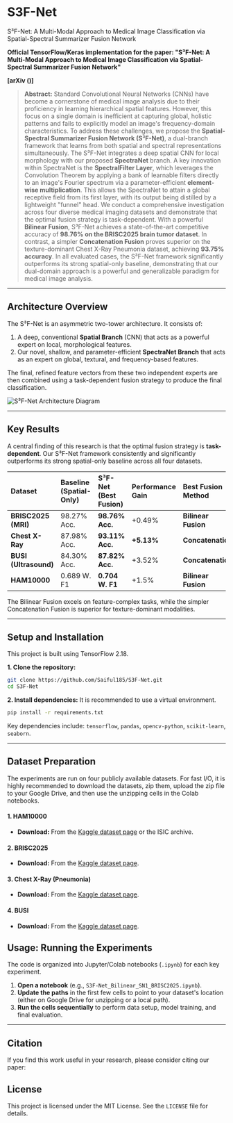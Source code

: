 # S3F-Net
S³F-Net: A Multi-Modal Approach to Medical Image Classification via Spatial-Spectral Summarizer Fusion Network

**Official TensorFlow/Keras implementation for the paper: "S³F-Net: A Multi-Modal Approach to Medical Image Classification via Spatial-Spectral Summarizer Fusion Network"**

**[arXiv ()]**

> **Abstract:** Standard Convolutional Neural Networks (CNNs) have become a cornerstone of medical image analysis due to their proficiency in learning hierarchical spatial features. However, this focus on a single domain is inefficient at capturing global, holistic patterns and fails to explicitly model an image's frequency-domain characteristics. To address these challenges, we propose the **Spatial-Spectral Summarizer Fusion Network (S³F-Net)**, a dual-branch framework that learns from both spatial and spectral representations simultaneously. The S³F-Net integrates a deep spatial CNN for local morphology with our proposed **SpectraNet** branch. A key innovation within SpectraNet is the **SpectralFilter Layer**, which leverages the Convolution Theorem by applying a bank of learnable filters directly to an image's Fourier spectrum via a parameter-efficient **element-wise multiplication**. This allows the SpectraNet to attain a global receptive field from its first layer, with its output being distilled by a lightweight "funnel" head. We conduct a comprehensive investigation across four diverse medical imaging datasets and demonstrate that the optimal fusion strategy is task-dependent. With a powerful **Bilinear Fusion**, S³F-Net achieves a state-of-the-art competitive accuracy of **98.76% on the BRISC2025 brain tumor dataset**. In contrast, a simpler **Concatenation Fusion** proves superior on the texture-dominant Chest X-Ray Pneumonia dataset, achieving **93.75% accuracy**. In all evaluated cases, the S³F-Net framework significantly outperforms its strong spatial-only baseline, demonstrating that our dual-domain approach is a powerful and generalizable paradigm for medical image analysis.

---

## Architecture Overview

The S³F-Net is an asymmetric two-tower architecture. It consists of:
1.  A deep, conventional **Spatial Branch** (CNN) that acts as a powerful expert on local, morphological features.
2.  Our novel, shallow, and parameter-efficient **SpectraNet Branch** that acts as an expert on global, textural, and frequency-based features.

The final, refined feature vectors from these two independent experts are then combined using a task-dependent fusion strategy to produce the final classification.

![S³F-Net Architecture Diagram](figures/s3fnet_architecture.png)

---

## Key Results

A central finding of this research is that the optimal fusion strategy is **task-dependent**. Our S³F-Net framework consistently and significantly outperforms its strong spatial-only baseline across all four datasets.

| Dataset | Baseline (Spatial-Only) | S³F-Net (Best Fusion) | Performance Gain | Best Fusion Method |
| :--- | :--- | :--- | :--- | :--- |
| **BRISC2025 (MRI)** | 98.27% Acc. | **98.76% Acc.** | +0.49% | **Bilinear Fusion** |
| **Chest X-Ray** | 87.98% Acc. | **93.11% Acc.** | **+5.13%** | **Concatenation** |
| **BUSI (Ultrasound)** | 84.30% Acc. | **87.82% Acc.** | +3.52% | **Concatenation** |
| **HAM10000** | 0.689 W. F1 | **0.704 W. F1** | +1.5% | **Bilinear Fusion** |

The Bilinear Fusion excels on feature-complex tasks, while the simpler Concatenation Fusion is superior for texture-dominant modalities.

---

## Setup and Installation

This project is built using TensorFlow 2.18.

**1. Clone the repository:**
```bash
git clone https://github.com/Saiful185/S3F-Net.git
cd S3F-Net
```

**2. Install dependencies:**
It is recommended to use a virtual environment.
```bash
pip install -r requirements.txt
```
Key dependencies include: `tensorflow`, `pandas`, `opencv-python`, `scikit-learn`, `seaborn`.

---

## Dataset Preparation

The experiments are run on four publicly available datasets. For fast I/O, it is highly recommended to download the datasets, zip them, upload the zip file to your Google Drive, and then use the unzipping cells in the Colab notebooks.

#### 1. HAM10000
- **Download:** From the [Kaggle dataset page](https://www.kaggle.com/datasets/surajghuwalewala/ham1000-segmentation-and-classification) or the ISIC archive.
  
#### 2. BRISC2025
- **Download:** From the [Kaggle dataset page](https://www.kaggle.com/datasets/briscdataset/brisc2025).

#### 3. Chest X-Ray (Pneumonia)
- **Download:** From the [Kaggle dataset page](https://www.kaggle.com/datasets/paultimothymooney/chest-xray-pneumonia).

#### 4. BUSI
- **Download:** From the [Kaggle dataset page](https://www.kaggle.com/datasets/aryashah2k/breast-ultrasound-images-dataset).

## Usage: Running the Experiments

The code is organized into Jupyter/Colab notebooks (`.ipynb`) for each key experiment.

1.  **Open a notebook** (e.g., `S3F-Net_Bilinear_SN1_BRISC2025.ipynb`).
2.  **Update the paths** in the first few cells to point to your dataset's location (either on Google Drive for unzipping or a local path).
3.  **Run the cells sequentially** to perform data setup, model training, and final evaluation.

---

## Citation

If you find this work useful in your research, please consider citing our paper:

## License
This project is licensed under the MIT License. See the `LICENSE` file for details.

